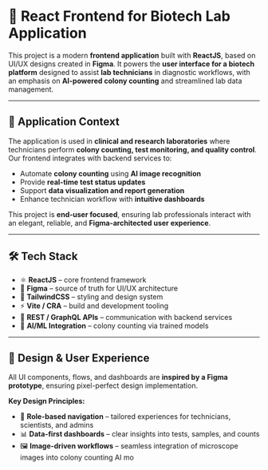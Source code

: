 # 🚀 React Frontend for Biotech Lab Application  

This project is a modern **frontend application** built with **ReactJS**, based on UI/UX designs created in **Figma**. It powers the **user interface for a biotech platform** designed to assist **lab technicians** in diagnostic workflows, with an emphasis on **AI-powered colony counting** and streamlined lab data management.  

---

## 🧪 Application Context  

The application is used in **clinical and research laboratories** where technicians perform **colony counting, test monitoring, and quality control**. Our frontend integrates with backend services to:  

- Automate **colony counting** using **AI image recognition**  
- Provide **real-time test status updates**  
- Support **data visualization and report generation**  
- Enhance technician workflow with **intuitive dashboards**  

This project is **end-user focused**, ensuring lab professionals interact with an elegant, reliable, and **Figma-architected user experience**.  

---

## 🛠 Tech Stack  

- ⚛️ **ReactJS** – core frontend framework  
- 🎨 **Figma** – source of truth for UI/UX architecture  
- 🧱 **TailwindCSS** – styling and design system  
- ⚡ **Vite / CRA** – build and development tooling  
- 🔗 **REST / GraphQL APIs** – communication with backend services  
- 🤖 **AI/ML Integration** – colony counting via trained models  

---

## 📐 Design & User Experience  

All UI components, flows, and dashboards are **inspired by a Figma prototype**, ensuring pixel-perfect design implementation.  

**Key Design Principles:**  
- 🧭 **Role-based navigation** – tailored experiences for technicians, scientists, and admins  
- 📊 **Data-first dashboards** – clear insights into tests, samples, and counts  
- 🖼️ **Image-driven workflows** – seamless integration of microscope images into colony counting AI mo

